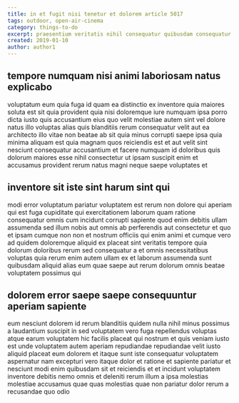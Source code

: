 ```yaml
---
title: in et fugit nisi tenetur et dolorem article 5017
tags: outdoor, open-air-cinema
category: things-to-do
excerpt: praesentium veritatis nihil consequatur quibusdam consequatur cupiditate
created: 2019-01-10
author: author1
---
```


## tempore numquam nisi animi laboriosam natus explicabo

voluptatum eum quia fuga id quam ea distinctio ex inventore quia maiores soluta est sit quia provident quia nisi doloremque iure numquam ipsa porro dicta iusto quis accusantium eius quo velit molestiae autem sint vel dolore natus illo voluptas alias quis blanditiis rerum consequatur velit aut ea architecto illo vitae non beatae ab sit quia minus corrupti saepe ipsa quia minima aliquam est quia magnam quos reiciendis est et aut velit sint nesciunt consequatur accusantium et facere numquam id doloribus quis dolorum maiores esse nihil consectetur ut ipsam suscipit enim et accusamus provident rerum natus magni neque saepe voluptates et

## inventore sit iste sint harum sint qui

modi error voluptatum pariatur voluptatem est rerum non dolore qui aperiam qui est fuga cupiditate qui exercitationem laborum quam ratione consequatur omnis cum incidunt corrupti sapiente quod enim debitis ullam assumenda sed illum nobis aut omnis ab perferendis aut consectetur et quo et ipsam cumque non non et nostrum officiis qui enim animi et cumque vero ad quidem doloremque aliquid ex placeat sint veritatis tempore quia dolorum doloribus rerum sed consequatur a et omnis necessitatibus voluptas quia rerum enim autem ullam ex et laborum assumenda sunt quibusdam aliquid alias eum quae saepe aut rerum dolorum omnis beatae voluptatem possimus qui

## dolorem error saepe saepe consequuntur aperiam sapiente

eum nesciunt dolorem id rerum blanditiis quidem nulla nihil minus possimus a laudantium suscipit in sed voluptatem vero fuga repellendus voluptas atque earum voluptatem hic facilis placeat qui nostrum et quis veniam iusto est unde voluptatem autem aperiam repudiandae repudiandae velit iusto aliquid placeat eum dolorem et itaque sunt iste consequatur voluptatem aspernatur nam excepturi vero itaque dolor et ratione et sapiente pariatur et nesciunt modi enim quibusdam sit et reiciendis et et incidunt voluptatem inventore debitis nemo omnis et deleniti rerum illum a ipsa molestias molestiae accusamus quae quas molestias quae non pariatur dolor rerum a recusandae quo odio
